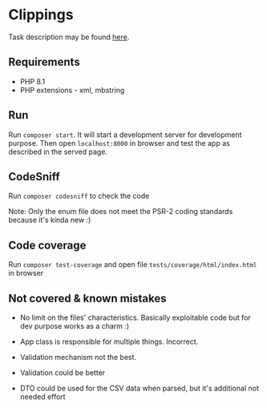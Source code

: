# Clippings
Task description may be found [here](https://github.com/clippings/documents-calculation-challenge/blob/master/README.md).
## Requirements

- PHP 8.1
- PHP extensions - xml, mbstring

## Run

Run `composer start`. It will start a development server for development purpose. 
Then open `localhost:8000` in browser and test the app as described in the served page.

## CodeSniff

Run `composer codesniff` to check the code

Note: Only the enum file does not meet the PSR-2 coding standards because it's kinda new :)

## Code coverage

Run `composer test-coverage` and open file `tests/coverage/html/index.html` in browser

## Not covered & known mistakes

- No limit on the files' characteristics. Basically exploitable code but for dev purpose works as a charm :)

- App class is responsible for multiple things. Incorrect.
- Validation mechanism not the best.
- Validation could be better
- DTO could be used for the CSV data when parsed, but it's additional not needed effort 